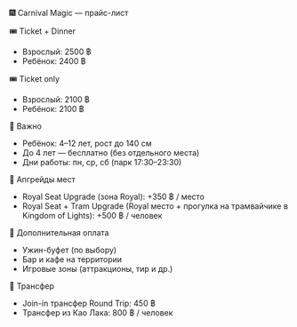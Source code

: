 🎆 Carnival Magic — прайс-лист

🎟 Ticket + Dinner
- Взрослый: 2500 ฿
- Ребёнок: 2400 ฿

🎟 Ticket only
- Взрослый: 2100 ฿
- Ребёнок: 2100 ฿

📌 Важно
- Ребёнок: 4–12 лет, рост до 140 см
- До 4 лет — бесплатно (без отдельного места)
- Дни работы: пн, ср, сб (парк 17:30–23:30)

💎 Апгрейды мест
- Royal Seat Upgrade (зона Royal): +350 ฿ / место
- Royal Seat + Tram Upgrade (Royal место + прогулка на трамвайчике в Kingdom of Lights): +500 ฿ / человек

🍴 Дополнительная оплата
- Ужин-буфет (по выбору)
- Бар и кафе на территории
- Игровые зоны (аттракционы, тир и др.)

🚐 Трансфер
- Join-in трансфер Round Trip: 450 ฿
- Трансфер из Као Лака: 800 ฿ / человек
